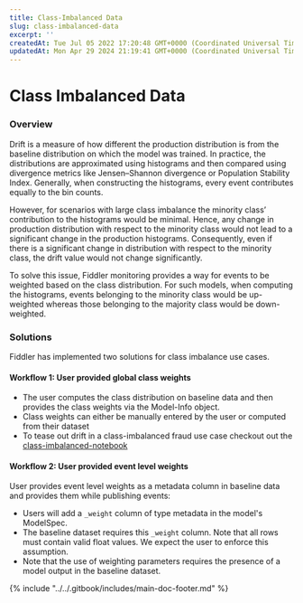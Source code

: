 ```yaml
---
title: Class-Imbalanced Data
slug: class-imbalanced-data
excerpt: ''
createdAt: Tue Jul 05 2022 17:20:48 GMT+0000 (Coordinated Universal Time)
updatedAt: Mon Apr 29 2024 21:19:41 GMT+0000 (Coordinated Universal Time)
---
```


# Class Imbalanced Data

### Overview

Drift is a measure of how different the production distribution is from the baseline distribution on which the model was trained. In practice, the distributions are approximated using histograms and then compared using divergence metrics like Jensen–Shannon divergence or Population Stability Index. Generally, when constructing the histograms, every event contributes equally to the bin counts.

However, for scenarios with large class imbalance the minority class’ contribution to the histograms would be minimal. Hence, any change in production distribution with respect to the minority class would not lead to a significant change in the production histograms. Consequently, even if there is a significant change in distribution with respect to the minority class, the drift value would not change significantly.

To solve this issue, Fiddler monitoring provides a way for events to be weighted based on the class distribution. For such models, when computing the histograms, events belonging to the minority class would be up-weighted whereas those belonging to the majority class would be down-weighted.

### Solutions

Fiddler has implemented two solutions for class imbalance use cases.

#### Workflow 1: User provided global class weights

* The user computes the class distribution on baseline data and then provides the class weights via the Model-Info object.
* Class weights can either be manually entered by the user or computed from their dataset
* To tease out drift in a class-imbalanced fraud use case checkout out the [class-imbalanced-notebook](../../QuickStart\_Notebooks/class-imbalance-monitoring-example.md)

#### Workflow 2: User provided event level weights

User provides event level weights as a metadata column in baseline data and provides them while publishing events:

* Users will add a `_weight` column of type metadata in the model's ModelSpec.
* The baseline dataset requires this `_weight` column. Note that all rows must contain valid float values. We expect the user to enforce this assumption.
* Note that the use of weighting parameters requires the presence of a model output in the baseline dataset.

{% include "../../.gitbook/includes/main-doc-footer.md" %}

